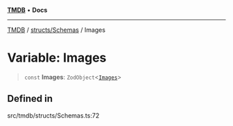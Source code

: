 [**TMDB**](../../../README.md) • **Docs**

***

[TMDB](../../../README.md) / [structs/Schemas](../README.md) / Images

# Variable: Images

> `const` **Images**: `ZodObject`\<[`Images`](../type-aliases/Images.md)\>

## Defined in

src/tmdb/structs/Schemas.ts:72
